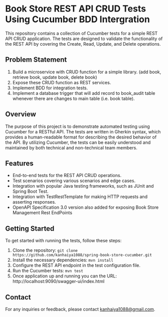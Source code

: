 # Book Store REST API CRUD Tests Using Cucumber BDD Intergration

This repository contains a collection of Cucumber tests for a simple REST API CRUD application. The tests are designed to validate the functionality of the REST API by covering the Create, Read, Update, and Delete operations.

## Problem Statement
1.	Build a microservice with CRUD function for a simple library. (add book, retrieve book, update book, delete book)
2.	Expose these CRUD function as REST services.
3.	Implement BDD for integration tests.
4.	Implement a database trigger that will add record to book_audit table whenever there are changes to main table (i.e. book table).

## Overview

The purpose of this project is to demonstrate automated testing using Cucumber for a RESTful API. The tests are written in Gherkin syntax, which provides a human-readable format for describing the desired behavior of the API. By utilizing Cucumber, the tests can be easily understood and maintained by both technical and non-technical team members.

## Features

- End-to-end tests for the REST API CRUD operations.
- Test scenarios covering various scenarios and edge cases.
- Integration with popular Java testing frameworks, such as JUnit and Spring Boot Test.
- Integration with TestRestTemplate for making HTTP requests and asserting responses.
- OpenAPI Specification 3.0 version also added for exposing Book Store Management Rest EndPoints

## Getting Started

To get started with running the tests, follow these steps:

1. Clone the repository: `git clone https://github.com/kanhaiya1088/spring-book-store-cucumber.git`
2. Install the necessary dependencies: `mvn install`
3. Configure the REST API endpoint in the test configuration file.
4. Run the Cucumber tests: `mvn test`
5. Once application up and running you can the URL: http://localhost:9090/swagger-ui/index.html

## Contact

For any inquiries or feedback, please contact [kanhaiya1088@gmail.com](mailto:kanhaiya1088@gmail.com).